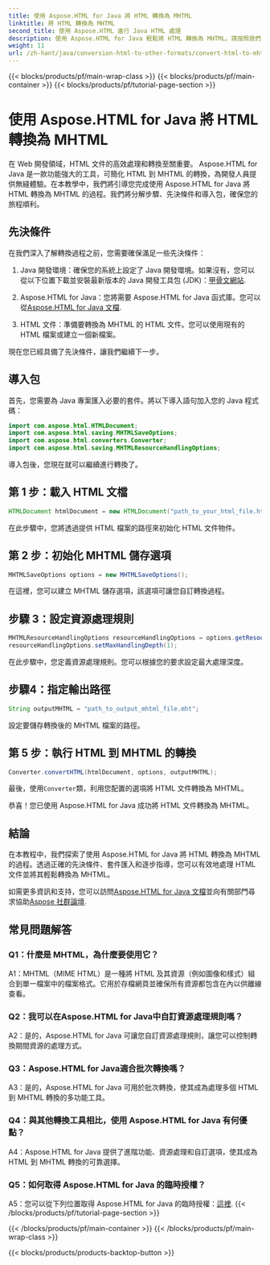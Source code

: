 ```yaml
---
title: 使用 Aspose.HTML for Java 將 HTML 轉換為 MHTML
linktitle: 將 HTML 轉換為 MHTML
second_title: 使用 Aspose.HTML 進行 Java HTML 處理
description: 使用 Aspose.HTML for Java 輕鬆將 HTML 轉換為 MHTML。請按照我們的逐步指南進行高效率的 HTML 到 MHTML 轉換。
weight: 11
url: /zh-hant/java/conversion-html-to-other-formats/convert-html-to-mhtml/
---
```


{{< blocks/products/pf/main-wrap-class >}}
{{< blocks/products/pf/main-container >}}
{{< blocks/products/pf/tutorial-page-section >}}

# 使用 Aspose.HTML for Java 將 HTML 轉換為 MHTML

在 Web 開發領域，HTML 文件的高效處理和轉換至關重要。 Aspose.HTML for Java 是一款功能強大的工具，可簡化 HTML 到 MHTML 的轉換，為開發人員提供無縫體驗。在本教學中，我們將引導您完成使用 Aspose.HTML for Java 將 HTML 轉換為 MHTML 的過程。我們將分解步驟、先決條件和導入包，確保您的旅程順利。

## 先決條件

在我們深入了解轉換過程之前，您需要確保滿足一些先決條件：

1. Java 開發環境：確保您的系統上設定了 Java 開發環境。如果沒有，您可以從以下位置下載並安裝最新版本的 Java 開發工具包 (JDK)：[甲骨文網站](https://www.oracle.com/java/technologies/javase-downloads.html).

2.  Aspose.HTML for Java：您將需要 Aspose.HTML for Java 函式庫。您可以從[Aspose.HTML for Java 文檔](https://reference.aspose.com/html/java/).

3. HTML 文件：準備要轉換為 MHTML 的 HTML 文件。您可以使用現有的 HTML 檔案或建立一個新檔案。

現在您已經具備了先決條件，讓我們繼續下一步。

## 導入包

首先，您需要為 Java 專案匯入必要的套件。將以下導入語句加入您的 Java 程式碼：

```java
import com.aspose.html.HTMLDocument;
import com.aspose.html.saving.MHTMLSaveOptions;
import com.aspose.html.converters.Converter;
import com.aspose.html.saving.MHTMLResourceHandlingOptions;
```

導入包後，您現在就可以繼續進行轉換了。

## 第 1 步：載入 HTML 文檔

```java
HTMLDocument htmlDocument = new HTMLDocument("path_to_your_html_file.html");
```

在此步驟中，您將透過提供 HTML 檔案的路徑來初始化 HTML 文件物件。

## 第 2 步：初始化 MHTML 儲存選項

```java
MHTMLSaveOptions options = new MHTMLSaveOptions();
```

在這裡，您可以建立 MHTML 儲存選項，該選項可讓您自訂轉換過程。

## 步驟 3：設定資源處理規則

```java
MHTMLResourceHandlingOptions resourceHandlingOptions = options.getResourceHandlingOptions();
resourceHandlingOptions.setMaxHandlingDepth(1);
```

在此步驟中，您定義資源處理規則。您可以根據您的要求設定最大處理深度。

## 步驟4：指定輸出路徑

```java
String outputMHTML = "path_to_output_mhtml_file.mht";
```

設定要儲存轉換後的 MHTML 檔案的路徑。

## 第 5 步：執行 HTML 到 MHTML 的轉換

```java
Converter.convertHTML(htmlDocument, options, outputMHTML);
```

最後，使用`Converter`類，利用您配置的選項將 HTML 文件轉換為 MHTML。

恭喜！您已使用 Aspose.HTML for Java 成功將 HTML 文件轉換為 MHTML。

## 結論

在本教程中，我們探索了使用 Aspose.HTML for Java 將 HTML 轉換為 MHTML 的過程。透過正確的先決條件、套件匯入和逐步指導，您可以有效地處理 HTML 文件並將其輕鬆轉換為 MHTML。

如需更多資訊和支持，您可以訪問[Aspose.HTML for Java 文檔](https://reference.aspose.com/html/java/)並向有關部門尋求協助[Aspose 社群論壇](https://forum.aspose.com/).

## 常見問題解答

### Q1：什麼是 MHTML，為什麼要使用它？

A1：MHTML（MIME HTML）是一種將 HTML 及其資源（例如圖像和樣式）組合到單一檔案中的檔案格式。它用於存檔網頁並確保所有資源都包含在內以供離線查看。

### Q2：我可以在Aspose.HTML for Java中自訂資源處理規則嗎？

A2：是的，Aspose.HTML for Java 可讓您自訂資源處理規則，讓您可以控制轉換期間資源的處理方式。

### Q3：Aspose.HTML for Java適合批次轉換嗎？

A3：是的，Aspose.HTML for Java 可用於批次轉換，使其成為處理多個 HTML 到 MHTML 轉換的多功能工具。

### Q4：與其他轉換工具相比，使用 Aspose.HTML for Java 有何優點？

A4：Aspose.HTML for Java 提供了進階功能、資源處理和自訂選項，使其成為 HTML 到 MHTML 轉換的可靠選擇。

### Q5：如何取得 Aspose.HTML for Java 的臨時授權？

A5：您可以從下列位置取得 Aspose.HTML for Java 的臨時授權：[這裡](https://purchase.aspose.com/temporary-license/).
{{< /blocks/products/pf/tutorial-page-section >}}

{{< /blocks/products/pf/main-container >}}
{{< /blocks/products/pf/main-wrap-class >}}

{{< blocks/products/products-backtop-button >}}
